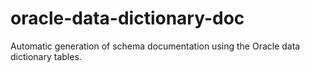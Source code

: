 oracle-data-dictionary-doc
==========================

Automatic generation of schema documentation using the Oracle data dictionary tables.
